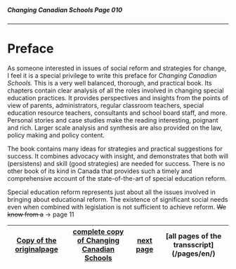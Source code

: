 ##### Changing Canadian Schools Page 010
***
### 

# Preface
As someone interested in issues of social reform and strategies
for change, I feel it is a special privilege to write this preface
for *Changing Canadian Schools.*
This is a very well balanced, thorough, and practical book.
Its chapters contain clear analysis of all the roles involved in
changing special education practices. It provides perspectives
and insights from the points of view of parents, administrators,
regular classroom teachers, special education resource teachers,
consultants and school board staff, and more.
Personal stories and case studies make the reading interesting,
poignant and rich. Larger scale analysis and synthesis are
also provided on the law, policy making and policy content.

The book contains many ideas for strategies and practical
suggestions for success. It combines advocacy with insight,
and demonstrates that both will (persistens) and skill (good
strategies) are needed for success. There is no other book of
its kind in Canada that provides such a timely and comprehensive
account of the state-of-the-art of special education reform.

Special education reform represents just about all the issues
involved in bringing about educational reform. The existence
of significant social needs even when combined with
legislation is not sufficient to achieve reform. ~~We know from a~~ -> page 11


[Copy of the originalpage](/copies-from-original/CCS010.png)|[complete copy of Changing Canadian Schools](/copies-from-original/BestCopy_Changing_Canadian_Schools_Perspectives_on_Disability_and_Inclusion.pdf)|[next page](Changing_Canadian_Schools-011)|[all pages of the transscript] (/pages/en/)
---|---|---|---
